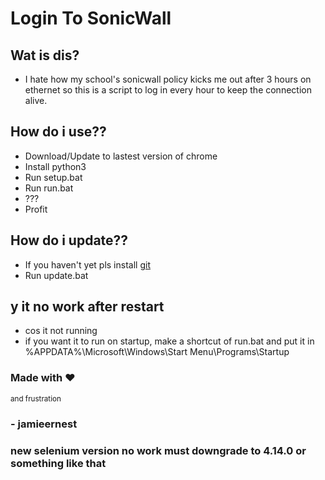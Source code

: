 # Login To SonicWall

## Wat is dis?

 - I hate how my school's sonicwall policy kicks me out after 3 hours on ethernet so this is a script to log in every hour to keep the connection alive.

## How do i use??

 - Download/Update to lastest version of chrome
 - Install python3
 - Run setup.bat
 - Run run.bat
 - ???
 - Profit

## How do i update??

 - If you haven't yet pls install [git](https://git-scm.com/downloads)
 - Run update.bat

## y it no work after restart

 - cos it not running
 - if you want it to run on startup, make a shortcut of run.bat and put it in %APPDATA%\Microsoft\Windows\Start Menu\Programs\Startup

### Made with ❤️️ 

<small>and frustration</small>

### - jamieernest

### new selenium version no work must downgrade to 4.14.0 or something like that